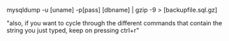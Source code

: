 mysqldump -u [uname] -p[pass] [dbname] | gzip -9 > [backupfile.sql.gz]


"also, if you want to cycle through the different commands that contain the string you just typed, keep on pressing ctrl+r"
